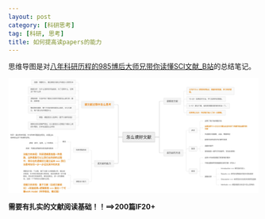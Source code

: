 ```yaml
---
layout: post
category: [科研思考]
tag: [科研, 思考]
title: 如何提高读papers的能力
---
```


思维导图是对[八年科研历程的985博后大师兄带你读懂SCI文献_B站](https://www.bilibili.com/video/BV1QD4y1t7Vt/?spm_id_from=333.1007.tianma.1-2-2.click&vd_source=250bf304aa1d76cbf89334b7b8c311d6)的总结笔记。

![](/assets/images/improve-the-ability-to-read-papers/2022-11-14-14-35-52.png)

**需要有扎实的文献阅读基础！！==>200篇IF20+**

